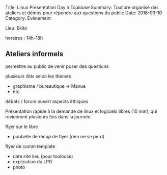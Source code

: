 Title: Linux Presentation Day à Toulouse
Summary: Toulibre organise des ateliers et démos pour répondre aux questions du public
Date: 2016-03-10
Category: Evènement

Lieu: Ekito

horaires : 14h-18h

## Ateliers informels
permettre au public de venir poser des questions

plusieurs ilôts selon les thèmes
* graphisme / bureautique -> Manue
* etc.

débats / forum ouvert aspects éthiques

Présentation rapide à la demande de linux et logiciels libres (10 min), qui reviennent plusieurs fois dans la journée.

flyer sur le libre

* poubelle de récup de flyer (rien ne se perd)


flyer de comm template
* date site lieu (pour toulouse)
* explication du LPD
* photo
